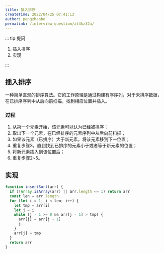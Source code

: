 ```yaml
---
title: 插入排序
createTime: 2022/04/25 07:41:13
author: pengzhanbo
permalink: /interview-question/at4kz32a/
---
```


::: tip 提问

1. 插入排序
2. 实现

:::

## 插入排序

一种简单直观的排序算法。它的工作原理是通过构建有序序列，对于未排序数据，在已排序序列中从后向前扫描，找到相应位置并插入。

### 过程

1. 从第一个元素开始，该元素可以认为已经被排序；
2. 取出下一个元素，在已经排序的元素序列中从后向前扫描；
3. 如果该元素（已排序）大于新元素，将该元素移到下一位置；
4. 重复步骤3，直到找到已排序的元素小于或者等于新元素的位置；
5. 将新元素插入到该位置后；
6. 重复步骤2~5。

## 实现

```js
function insertSort(arr) {
  if (!Array.isArray(arr) || arr.length <= 1) return arr
  const len = arr.length
  for (let i = 1; i < len; i++) {
    let tmp = arr[i]
    let j = i
    while (j - 1 >= 0 && arr[j - 1] > tmp) {
      arr[j] = arr[j - 1]
      j--
    }
    arr[j] = tmp
  }
  return arr
}
```
